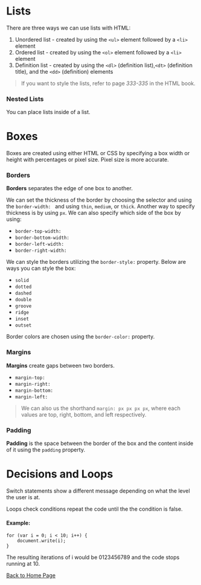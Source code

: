 # Lists

There are three ways we can use lists with HTML:

1. Unordered list - created by using the `<ul>` element followed by a `<li>` element
2. Ordered list - created by using the `<ol>` element followed by a `<li>` element
3. Definition list - created by using the `<dl>` (definition list),`<dt>` (definition title), and the `<dd>` (definition) elements

> If you want to style the lists, refer to page *333-335* in the HTML book.

### Nested Lists

You can place lists inside of a list.

# Boxes

Boxes are created using either HTML or CSS by specifying a box width or height with percentages or pixel size. Pixel size is more accurate.

### Borders

**Borders** separates the edge of one box to another.

We can set the thickness of the border by choosing the selector and using the `border-width: ` and using `thin`, `medium`, or `thick`. Another way to specify thickness is by using `px`. We can also specify which side of the box by using:
* `border-top-width:`
* `border-bottom-width:` 
* `border-left-width:`
* `border-right-width:` 

We can style the borders utilizing the `border-style:` property. Below are ways you can style the box:

* `solid`
* `dotted`
* `dashed`
* `double`
* `groove`
* `ridge`
* `inset`
* `outset`

Border colors are chosen using the `border-color:` property.

### Margins

**Margins** create gaps between two borders.

* `margin-top:` 
* `margin-right:`
* `margin-bottom:`
* `margin-left:` 

> We can also us the shorthand `margin: px px px px`, where each values are top, right, bottom, and left respectively.

### Padding

**Padding** is the space between the border of the box and the content inside of it using the `padding` property.

# Decisions and Loops

Switch statements show a different message depending on what the level the user is at.

Loops check conditions repeat the code until the the condition is false.

#### Example:

``` 
for (var i = 0; i < 10; i++) {
    document.write(i);
}
```
The resulting iterations of i would be 0123456789 and the code stops running at 10.

[Back to Home Page](https://kmangub.github.io/reading-notes-master/)